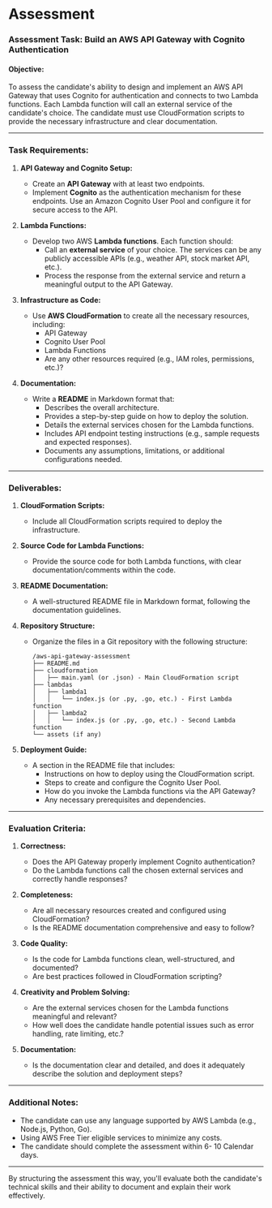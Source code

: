# Assessment

### **Assessment Task: Build an AWS API Gateway with Cognito Authentication**

#### **Objective:**

To assess the candidate's ability to design and implement an AWS API Gateway that uses Cognito for authentication and connects to two Lambda functions. Each Lambda function will call an external service of the candidate's choice. The candidate must use CloudFormation scripts to provide the necessary infrastructure and clear documentation.

---

### **Task Requirements:**

1. **API Gateway and Cognito Setup:**

   - Create an **API Gateway** with at least two endpoints.
   - Implement **Cognito** as the authentication mechanism for these endpoints. Use an Amazon Cognito User Pool and configure it for secure access to the API.

2. **Lambda Functions:**
   - Develop two AWS **Lambda functions**. Each function should:
     - Call an **external service** of your choice. The services can be any publicly accessible APIs (e.g., weather API, stock market API, etc.).
     - Process the response from the external service and return a meaningful output to the API Gateway.
3. **Infrastructure as Code:**

   - Use **AWS CloudFormation** to create all the necessary resources, including:
     - API Gateway
     - Cognito User Pool
     - Lambda Functions
     - Are any other resources required (e.g., IAM roles, permissions, etc.)?

4. **Documentation:**
   - Write a **README** in Markdown format that:
     - Describes the overall architecture.
     - Provides a step-by-step guide on how to deploy the solution.
     - Details the external services chosen for the Lambda functions.
     - Includes API endpoint testing instructions (e.g., sample requests and expected responses).
     - Documents any assumptions, limitations, or additional configurations needed.

---

### **Deliverables:**

1. **CloudFormation Scripts:**

   - Include all CloudFormation scripts required to deploy the infrastructure.

2. **Source Code for Lambda Functions:**

   - Provide the source code for both Lambda functions, with clear documentation/comments within the code.

3. **README Documentation:**

   - A well-structured README file in Markdown format, following the documentation guidelines.

4. **Repository Structure:**

   - Organize the files in a Git repository with the following structure:
     ```
     /aws-api-gateway-assessment
     ├── README.md
     ├── cloudformation
     │   ├── main.yaml (or .json) - Main CloudFormation script
     ├── lambdas
     │   ├── lambda1
     │   │   └── index.js (or .py, .go, etc.) - First Lambda function
     │   ├── lambda2
     │   │   └── index.js (or .py, .go, etc.) - Second Lambda function
     └── assets (if any)
     ```

5. **Deployment Guide:**
   - A section in the README file that includes:
     - Instructions on how to deploy using the CloudFormation script.
     - Steps to create and configure the Cognito User Pool.
     - How do you invoke the Lambda functions via the API Gateway?
     - Any necessary prerequisites and dependencies.

---

### **Evaluation Criteria:**

1. **Correctness:**

   - Does the API Gateway properly implement Cognito authentication?
   - Do the Lambda functions call the chosen external services and correctly handle responses?

2. **Completeness:**

   - Are all necessary resources created and configured using CloudFormation?
   - Is the README documentation comprehensive and easy to follow?

3. **Code Quality:**

   - Is the code for Lambda functions clean, well-structured, and documented?
   - Are best practices followed in CloudFormation scripting?

4. **Creativity and Problem Solving:**

   - Are the external services chosen for the Lambda functions meaningful and relevant?
   - How well does the candidate handle potential issues such as error handling, rate limiting, etc.?

5. **Documentation:**
   - Is the documentation clear and detailed, and does it adequately describe the solution and deployment steps?

---

### **Additional Notes:**

- The candidate can use any language supported by AWS Lambda (e.g., Node.js, Python, Go).
- Using AWS Free Tier eligible services to minimize any costs.
- The candidate should complete the assessment within 6- 10 Calendar days.

---

By structuring the assessment this way, you'll evaluate both the candidate's technical skills and their ability to document and explain their work effectively.
